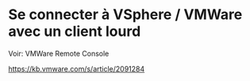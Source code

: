 # Se connecter à VSphere / VMWare avec un client lourd

Voir: VMWare Remote Console

https://kb.vmware.com/s/article/2091284
